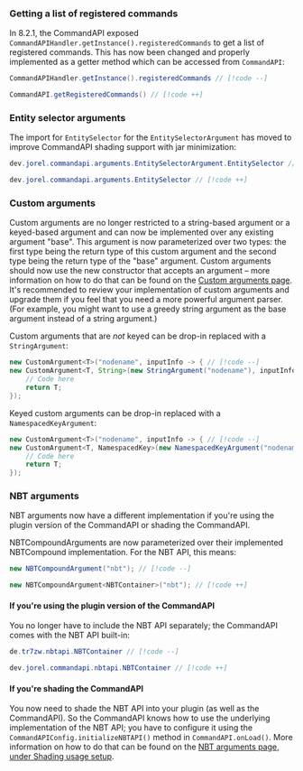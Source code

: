 ### Getting a list of registered commands

In 8.2.1, the CommandAPI exposed `CommandAPIHandler.getInstance().registeredCommands` to get a list of registered commands. This has now been changed and properly implemented as a getter method which can be accessed from `CommandAPI`:

```java
CommandAPIHandler.getInstance().registeredCommands // [!code --]

CommandAPI.getRegisteredCommands() // [!code ++]
```

### Entity selector arguments

The import for `EntitySelector` for the `EntitySelectorArgument` has moved to improve CommandAPI shading support with jar minimization:

```java
dev.jorel.commandapi.arguments.EntitySelectorArgument.EntitySelector // [!code --]

dev.jorel.commandapi.arguments.EntitySelector // [!code ++]
```

### Custom arguments

Custom arguments are no longer restricted to a string-based argument or a keyed-based argument and can now be implemented over any existing argument "base". This argument is now parameterized over two types: the first type being the return type of this custom argument and the second type being the return type of the "base" argument. Custom arguments should now use the new constructor that accepts an argument – more information on how to do that can be found on the [Custom arguments page](../create-commands/arguments/types/custom-arguments). It's recommended to review your implementation of custom arguments and upgrade them if you feel that you need a more powerful argument parser. (For example, you might want to use a greedy string argument as the base argument instead of a string argument.)

Custom arguments that are _not_ keyed can be drop-in replaced with a `StringArgument`:

```java
new CustomArgument<T>("nodename", inputInfo -> { // [!code --]
new CustomArgument<T, String>(new StringArgument("nodename"), inputInfo -> { // [!code ++]
    // Code here
    return T;
});
```

Keyed custom arguments can be drop-in replaced with a `NamespacedKeyArgument`:

```java
new CustomArgument<T>("nodename", inputInfo -> { // [!code --]
new CustomArgument<T, NamespacedKey>(new NamespacedKeyArgument("nodename"), inputInfo -> { // [!code ++]
    // Code here
    return T;
});
```

### NBT arguments

NBT arguments now have a different implementation if you're using the plugin version of the CommandAPI or shading the CommandAPI.

NBTCompoundArguments are now parameterized over their implemented NBTCompound implementation. For the NBT API, this means:

```java
new NBTCompoundArgument("nbt"); // [!code --]

new NBTCompoundArgument<NBTContainer>("nbt"); // [!code ++]
```

#### If you're using the plugin version of the CommandAPI

You no longer have to include the NBT API separately; the CommandAPI comes with the NBT API built-in:

```java
de.tr7zw.nbtapi.NBTContainer // [!code --]

dev.jorel.commandapi.nbtapi.NBTContainer // [!code ++]
```

#### If you're shading the CommandAPI

You now need to shade the NBT API into your plugin (as well as the CommandAPI). So the CommandAPI knows how to use the underlying implementation of the NBT API; you have to configure it using the `CommandAPIConfig.initializeNBTAPI()` method in `CommandAPI.onLoad()`. More information on how to do that can be found on the [NBT arguments page, under Shading usage setup](../create-commands/arguments/types/nbt-arguments#shading-usage-setup).
